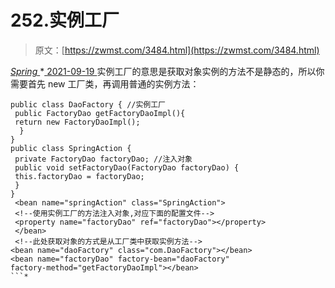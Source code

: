 <!--yml
category: 未分类
date: 0001-01-01 00:00:00
--->

# 252.实例工厂

> 原文：[https://zwmst.com/3484.html](https://zwmst.com/3484.html)

   [ *Spring* ](https://zwmst.com/spring)*[ <time datetime="2021-09-19T19:59:28+08:00"> 2021-09-19 </time> ](https://zwmst.com/3484.html)  实例工厂的意思是获取对象实例的方法不是静态的，所以你需要首先 new 工厂类，再调用普通的实例方法：

```
public class DaoFactory { //实例工厂 
 public FactoryDao getFactoryDaoImpl(){ 
 return new FactoryDaoImpl();
  } 
} 
public class SpringAction { 
 private FactoryDao factoryDao; //注入对象 
 public void setFactoryDao(FactoryDao factoryDao) { 
 this.factoryDao = factoryDao; 
 } 
} 
 <bean name="springAction" class="SpringAction"> 
 <!--使用实例工厂的方法注入对象,对应下面的配置文件--> 
 <property name="factoryDao" ref="factoryDao"></property> 
 </bean> 
 <!--此处获取对象的方式是从工厂类中获取实例方法--> 
<bean name="daoFactory" class="com.DaoFactory"></bean> 
<bean name="factoryDao" factory-bean="daoFactory"
factory-method="getFactoryDaoImpl"></bean> 
```*